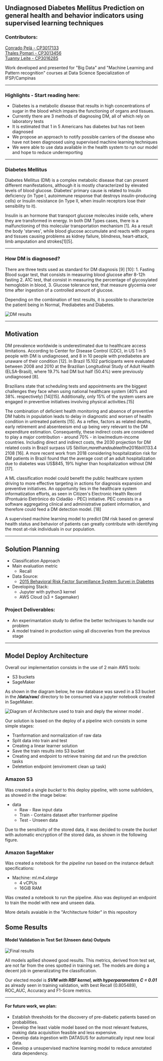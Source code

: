 ## Undiagnosed Diabetes Mellitus Prediction on general health and behavior indicators using supervised learning techniques

### Contributors: 

[Conrado Pelá - CP3017133](https://github.com/cmpela/)<br>
[Thales Pomari - CP3013456](https://github.com/thalespomari)<br>
[Tuanny Leite - CP3016285](https://github.com/tuleite)

Work developed and presented for "Big Data" and "Machine Learning and Pattern recognition" courses at Data Science Specialization of IFSP/Campinas

---


### Highlights - Start reading here:
* Diabetes is a metabolic disease that results in high concentrations of sugar in the blood which impairs the functioning of organs and tissues.
* Currently there are 3 methods of diagnosing DM, all of which rely on laboratory tests
* It is estimated that 1 in 5 Americans has diabetes but has not been diagnosed
* We propose an approach to notify possible carriers of the disease who have not been diagnosed using supervised machine learning techniques
* We were able to use data available in the health system to run our model and hope to reduce underreporting
---

### Diabetes Mellitus

Diabetes Mellitus (DM) is a complex metabolic disease that can present different manifestations, although it is mostly characterized by elevated levels of blood glucose. Diabetes’ primary cause is related to Insulin deficiency (in Type I, autoimmune response that destroys insulin-producing cells) or Insulin resistance (in Type II, when insulin receptors lose their sensibility to it).

Insulin is an hormone that transport glucose molecules inside cells, where they are transformed in energy. In both DM Types cases, there is a malfunctioning of this molecular transportation mechanism [1]. As a result the body 'starves', while blood glucose accumulate and reacts with organs and tissues causing problems as kidney failure, blindness, heart-attack, limb amputation and strokes[1][5].

--- 

### How DM is diagnosed? 

There are three tests used as standard for DM diagnosis [9] [10]: 1. Fasting Blood sugar test, that consists in measuring blood glucose after 8-12h fasting 2. A1C test, that consist in measuring the percentage of glycosylated hemoglobin in blood, 3. Glucose tolerance test, that measure glycemia over time after ingestion of a controlled amount of glucose.

Depending on the combination of test results, it is possible to characterize the patient being in Normal, Prediabetes and Diabetes.

![DM results](https://i.imgur.com/wLOuCJ1.png, "DM Thresholds")

---

## Motivation

DM prevalence worldwide is underestimated due to healthcare access limitations. According to Center for Disease Control (CDC), in US 1 in 5 people with DM is undiagnosed, and 8 in 10 people with prediabetes are unaware of their condition [12]. In Brazil 15.102 participants were evaluated between 2008 and 2010 at the Brazilian Longitudinal Study of Adult Health (ELSA-Brasil), where 19.7% had DM but half (50.4%) were previously undiagnosed [8].

Brazilians state that scheduling tests and appointments are the biggest challenges they face when using national healthcare system (40% and 38%. respectively) [14][15]. Additionally, only 15% of the system users are engaged in preventive initiatives involving physical activities.[15]

The combination of deficient health monitoring and absence of preventive DM habits in population leads to delay in diagnostic and worsen of health condition in untreated patients [15]. As a reflex, factors as related deaths, early retirement and absenteeism end up being very relevant to the DM expenditure estimation. Consequently, these indirect costs are considered to play a major contribution - around 70% - in low/medium-income countries. Including direct and indirect costs, the 2030 projection for DM related costs in Brazil surpass US 5𝑏𝑖𝑙𝑙𝑖𝑜𝑛,𝑚𝑜𝑟𝑒𝑡ℎ𝑎𝑛𝑑𝑜𝑢𝑏𝑙𝑒𝑜𝑓𝑡ℎ𝑒2016𝑏𝑖𝑙𝑙(133.4 2108 [16]. A more recent work from 2018 considering hospitalization risk for DM patients in Brazil found that the average cost of an adult hospitalization due to diabetes was US$845, 19% higher than hospitalization without DM [17].

A ML classification model could benefit the public healthcare system driving to more effective targeting in actions for diagnosis expansion and preventive initiatives. An opportunity lies in the healthcare system informatization efforts, as seen in Citizen's Electronic Health Record (Prontuário Eletrônico do Cidadão - PEC) initiative. PEC consists in a software aggregating clinical and administrative patient information, and therefore could feed a DM detection model. [18]

A supervised machine learning model to predict DM risk based on general health status and behavior of patients can greatly contribute with identifying the most at-risk individuals in our population.

---

## Solution Planning

* Classification Approach
* Main evaluation metric
  * Recall
* Data Source:
  * [2015 Behavioral Risk Factor Surveillance System Survei in Diabetes](https://www.kaggle.com/datasets/alexteboul/diabetes-health-indicators-dataset?select=diabetes_binary_health_indicators_BRFSS2015.csv)
* Developing Stack:
  - Jupyter with python3 kernel
  - AWS Cloud (s3 + Sagemaker)

### Project Deliverables: 
* An experimantation study to define the better techniques to handle our problem
* A model trained in production using all discoveries from the previous stage

---

## Model Deploy Architecture

Overall our implementation consists in the use of 2 main AWS tools: 
* S3 buckets
* SageMaker

As shown in the diagram below, he raw database was saved in a S3 bucket in the **/data/raw/** directory to be consumed via a jupyter notebook created in SageMaker.

![ Diagram of Architecture used to train and deply the winner model .](https://i.imgur.com/KPjyayc.jpeg)

Our solution is based on the deploy of a pipeline wich consists in some simple stages:

* Tranformation and normalization of raw data
* Split data into train and test
* Creating a linear learner solution
* Save the train results into S3 bucket
* Creating and endpoint to retrieve training dat and run the predction tasks
* Deletetion endpoint (enviroment clean up task)


### Amazon S3

Was created a single *bucket* to this deploy pipeline, with some subfolders, as showed in the image below:

* data
  * Raw - Raw input data
  * Train - Contains dataset after tranformer pipeline
  * Test - Unseen data

Due to the sensitivity of the stored data, it was decided to create the *bucket* with automatic encryption of the stored data, as shown in the following figure.

### Amazon SageMaker

Was created a notebook for the *pipeline* run based on the instance default specifications:

* Machine: *ml.m4.xlarge*
  * 4 vCPUs
  * 16GiB RAM

Was created a notebook to run the pipeline. Also was deployed an endpoint to train the model with new and unseen data.

More details avaiable in the "Architecture folder" in this repository

## Some Results

#### Model Validation in Test Set (Unseen data) Outputs

![ Final results](https://i.imgur.com/DMxzwyK.png)


All models apllied showed good results. This metrics, derived from test set, are not far from the ones spotted in training set. The models are doing a decent job in generalizating the classification. 
<br/>

Our elected model is ***SVM with RBF kernel, with hyperparameters C = 0.01*** as already seen in training validation, with best Recall (0.805489), ROC_AUC, Accuracy and F1-Score metrics.

---

#### For future work, we plan:
- Establish thresholds for the discovery of pre-diabetic patients based on probabilities. 
- Develop the least viable model based on the most relevant features, making data acquisition feasible and less expensive.
- Develop data ingestion with DATASUS for automatically input new local data. 
- Develop a unsupervised machine learning model to reduce annotated data dependency.
